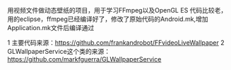 用视频文件做动态壁纸的项目，用于学习FFmpeg以及OpenGL ES 
代码比较老，用的eclipse，ffmpeg已经编译好了，修改了原始代码的Android.mk,增加Application.mk文件后编译通过

1 主要代码来源：https://github.com/frankandrobot/FFvideoLiveWallpaper
2 GLWallpaperService这个类的来源：https://github.com/markfguerra/GLWallpaperService
